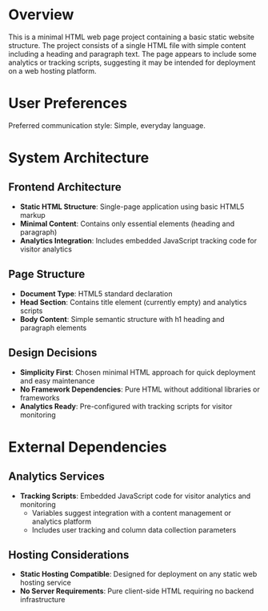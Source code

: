 # Overview

This is a minimal HTML web page project containing a basic static website structure. The project consists of a single HTML file with simple content including a heading and paragraph text. The page appears to include some analytics or tracking scripts, suggesting it may be intended for deployment on a web hosting platform.

# User Preferences

Preferred communication style: Simple, everyday language.

# System Architecture

## Frontend Architecture
- **Static HTML Structure**: Single-page application using basic HTML5 markup
- **Minimal Content**: Contains only essential elements (heading and paragraph)
- **Analytics Integration**: Includes embedded JavaScript tracking code for visitor analytics

## Page Structure
- **Document Type**: HTML5 standard declaration
- **Head Section**: Contains title element (currently empty) and analytics scripts
- **Body Content**: Simple semantic structure with h1 heading and paragraph elements

## Design Decisions
- **Simplicity First**: Chosen minimal HTML approach for quick deployment and easy maintenance
- **No Framework Dependencies**: Pure HTML without additional libraries or frameworks
- **Analytics Ready**: Pre-configured with tracking scripts for visitor monitoring

# External Dependencies

## Analytics Services
- **Tracking Scripts**: Embedded JavaScript code for visitor analytics and monitoring
  - Variables suggest integration with a content management or analytics platform
  - Includes user tracking and column data collection parameters

## Hosting Considerations
- **Static Hosting Compatible**: Designed for deployment on any static web hosting service
- **No Server Requirements**: Pure client-side HTML requiring no backend infrastructure